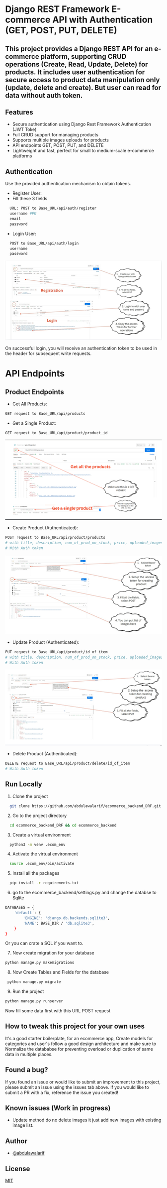 # Django REST Framework E-commerce API with Authentication (GET, POST, PUT, DELETE)


## This project provides a Django REST API for an e-commerce platform, supporting CRUD operations (Create, Read, Update, Delete) for products. It includes user authentication for secure access to product data manipulation only (update, delete and create). But user can read for data without auth token.

## Features
* Secure authentication using Django Rest Framework Authentication (JWT Toke)
* Full CRUD support for managing products
* Supports multiple images uploads for products
* API endpoints GET, POST, PUT, and DELETE
* Lightweight and fast, perfect for small to medium-scale e-commerce platforms




## Authentication

Use the provided authentication mechanism to obtain tokens.



* Register User:
* Fill these 3 fields



```bash
  URL: POST to Base_URL/api/auth/register
  username #PK
  email
  password
```

* Login User:



```bash
  POST to Base_URL/api/auth/login
  username 
  password
```


![Login and Registration visualized ](<screenshots/auth.jpg>)

 

On successful login, you will receive an authentication token to be used in the header for subsequent write requests.



# API Endpoints
## Product Endpoints

* Get All Products:


```bash
GET request to Base_URL/api/products
```

* Get a Single Product:


```bash
GET request to Base_URL/api/product/product_id
```


![Fetching products from Database ](<screenshots/fetchProduct.jpg>)

 
* Create Product (Authenticated):

```bash
POST request to Base_URL/api/product/products
# with title, description, num_of_prod_on_stock, price, uploaded_images
# With Auth token
```

![Creating products](<screenshots/createProduct.jpg>)

* Update Product (Authenticated):


```bash
PUT request to Base_URL/api/product/id_of_item
# with title, description, num_of_prod_on_stock, price, uploaded_images
# With Auth token
```
 

![Update products](<screenshots/updateProd.jpg>)

* Delete Product (Authenticated):

```bash
DELETE request to Base_URL/api/product/delete/id_of_item
# With Auth token
```
 

 
 

## Run Locally

1. Clone the project

```bash
  git clone https://github.com/abdulawalarif/ecommerce_backend_DRF.git
```

2. Go to the project directory

```bash
  cd ecommerce_backend_DRF && cd ecommerce_backend
```

3. Create a virtual environment

```bash
  python3 -m venv .ecom_env
```

4. Activate the virtual environment

```bash
  source .ecom_env/bin/activate
```


5. Install all the packages

```bash
  pip install -r requirements.txt
```

6. go to the ecommerce_backend/settings.py and change the databse to Sqlite


```bash
DATABASES = {
    'default': {
        'ENGINE': 'django.db.backends.sqlite3',
        'NAME': BASE_DIR / 'db.sqlite3',
    }
}
```

Or you can crate a SQL if you want to.

7.  Now create migration for your database 

```bash
python manage.py makemigrations
```
8. Now Create Tables and Fields for the database

```bash
 python manage.py migrate
```
9. Run the project

```bash
python manage.py runserver
```

 Now fill some data first with this URL POST request 




## How to tweak this project for your own uses

It's a good starter boilerplate, for an ecommerce app, Create models for categories and user's follow a good design architecture and make sure to Normalize the datababse for preventing overload or duplication of same data in multiple places.

## Found a bug?

If you found an issue or would like to submit an improvement to this project,
please submit an issue using the issues tab above. If you would like to submit a PR with a fix, reference the issue you created!


## Known issues (Work in progress)
*  Update method do no delete images it just add new images with existing image list. 


## Author

- [@abdulawalarif](https://github.com/abdulawalarif)
  
## License

[MIT](https://choosealicense.com/licenses/mit/)


